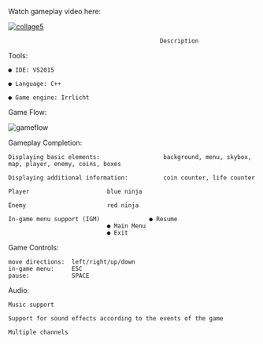 Watch gameplay video here:

[![collage5](https://user-images.githubusercontent.com/38033580/38811579-9029232e-4192-11e8-80a4-35a1d4ec9fbf.jpg)
](http://www.youtube.com/embed/01cZ_v6islo)

                                               Description
 
Tools:
	
	● IDE: VS2015

	● Language: C++

	● Game engine: Irrlicht

Game Flow: 

![gameflow](https://user-images.githubusercontent.com/38033580/45288676-e9f4fe80-b4f3-11e8-9caa-f1dcec0a4f8a.PNG)

Gameplay Completion:

	Displaying basic elements:                  background, menu, skybox, map, player, enemy, coins, boxes

	Displaying additional information:     	    coin counter, life counter

	Player					    blue ninja

	Enemy					    red ninja

	In-game menu support (IGM)        	    ● Resume
		   			            ● Main Menu
					            ● Exit

Game Controls:
 
	move directions:  left/right/up/down
	in-game menu:     ESC
	pause:	          SPACE


Audio:

	Music support

	Support for sound effects according to the events of the game

	Multiple channels






